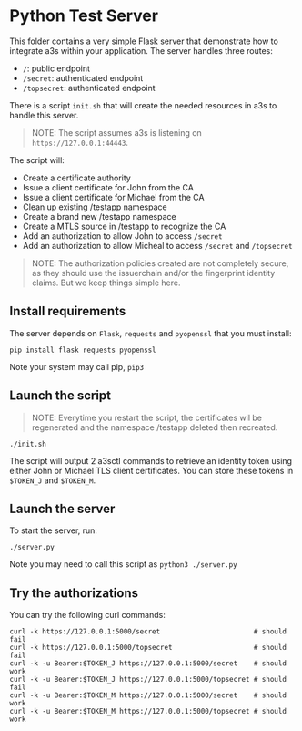 # Python Test Server

This folder contains a very simple Flask server that demonstrate how to
integrate a3s within your application. The server handles three routes:

* `/`: public endpoint
* `/secret`: authenticated endpoint
* `/topsecret`: authenticated endpoint

There is a script `init.sh` that will create the needed resources in
a3s to handle this server.

> NOTE: The script assumes a3s is listening on `https://127.0.0.1:44443`.

The script will:

* Create a certificate authority
* Issue a client certificate for John from the CA
* Issue a client certificate for Michael from the CA
* Clean up existing /testapp namespace
* Create a brand new /testapp namespace
* Create a MTLS source in /testapp to recognize the CA
* Add an authorization to allow John to access `/secret`
* Add an authorization to allow Micheal to access `/secret` and `/topsecret`

> NOTE: The authorization policies created are not completely secure, as they
> should use the issuerchain and/or the fingerprint identity claims. But we keep
> things simple here.

## Install requirements

The server depends on `Flask`, `requests` and `pyopenssl` that you must install:

    pip install flask requests pyopenssl

Note your system may call pip, `pip3`

## Launch the script

> NOTE: Everytime you restart the script, the certificates wil be regenerated
> and the namespace /testapp deleted then recreated.

    ./init.sh

The script will output 2 a3sctl commands to retrieve an identity token using
either John or Michael TLS client certificates. You can store these tokens in
`$TOKEN_J` and `$TOKEN_M`.

## Launch the server

To start the server, run:

    ./server.py

Note you may need to call this script as `python3 ./server.py`

## Try the authorizations

You can try the following curl commands:

    curl -k https://127.0.0.1:5000/secret                       # should fail
    curl -k https://127.0.0.1:5000/topsecret                    # should fail
    curl -k -u Bearer:$TOKEN_J https://127.0.0.1:5000/secret    # should work
    curl -k -u Bearer:$TOKEN_J https://127.0.0.1:5000/topsecret # should fail
    curl -k -u Bearer:$TOKEN_M https://127.0.0.1:5000/secret    # should work
    curl -k -u Bearer:$TOKEN_M https://127.0.0.1:5000/topsecret # should work

<!-- vim:ts=4:sw=4:sts=4:expandtab
-->
